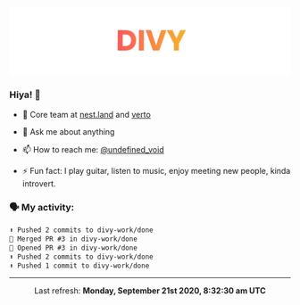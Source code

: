 
![](https://github.com/divy-work/divy-work/raw/master/assets/divy.png)

### Hiya! 👋

- 🔭 Core team at [nest.land](https://github.com/nestdotland/nest.land) and [verto](https://github.com/useverto/verto)

- 💬 Ask me about anything

- 📫 How to reach me: [@undefined_void](https://instagram.com/divy.exe)

- ⚡ Fun fact: I play guitar, listen to music, enjoy meeting new people, kinda introvert.

### 🗣 My activity:

```
⬆️ Pushed 2 commits to divy-work/done
🎉 Merged PR #3 in divy-work/done
💪 Opened PR #3 in divy-work/done
⬆️ Pushed 2 commits to divy-work/done
⬆️ Pushed 1 commit to divy-work/done
```

------------
<p align="center">Last refresh: <b>Monday, September 21st 2020, 8:32:30 am UTC</b></p>
